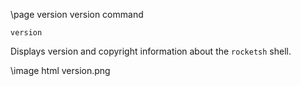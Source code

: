 \page version version command

```
version
```
Displays version and copyright information about the `rocketsh` shell.

\image html version.png
